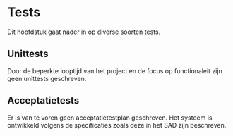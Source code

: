 # Tests
Dit hoofdstuk gaat nader in op diverse soorten tests.

## Unittests
Door de beperkte looptijd van het project en de focus op functionaleit zijn geen
unittests geschreven. 

## Acceptatietests
Er is van te voren geen acceptatietestplan geschreven. Het systeem is ontwikkeld volgens de
specificaties zoals deze in het SAD zijn beschreven.  
